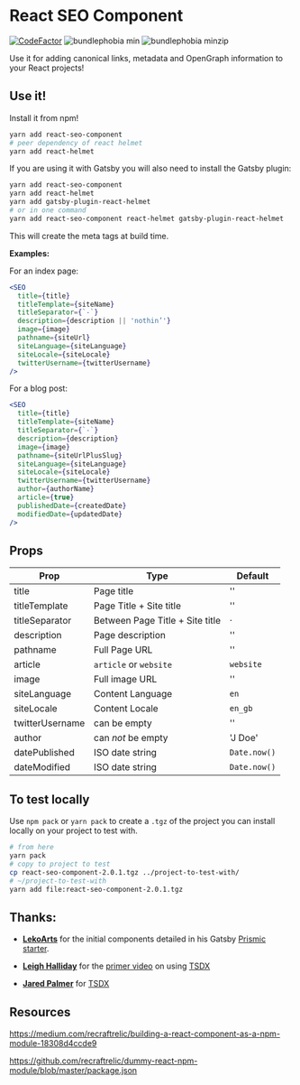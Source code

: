 # React SEO Component

[![CodeFactor](https://www.codefactor.io/repository/github/spences10/react-seo-component/badge)](https://www.codefactor.io/repository/github/spences10/react-seo-component)
![bundlephobia min](https://badgen.net/bundlephobia/min/react-seo-component)
![bundlephobia minzip](https://badgen.net/bundlephobia/minzip/react)

Use it for adding canonical links, metadata and OpenGraph information
to your React projects!

## Use it!

Install it from npm!

```bash
yarn add react-seo-component
# peer dependency of react helmet
yarn add react-helmet
```

If you are using it with Gatsby you will also need to install the
Gatsby plugin:

```bash
yarn add react-seo-component
yarn add react-helmet
yarn add gatsby-plugin-react-helmet
# or in one command
yarn add react-seo-component react-helmet gatsby-plugin-react-helmet
```

This will create the meta tags at build time.

**Examples:**

For an index page:

```jsx
<SEO
  title={title}
  titleTemplate={siteName}
  titleSeparator={`-`}
  description={description || 'nothin’'}
  image={image}
  pathname={siteUrl}
  siteLanguage={siteLanguage}
  siteLocale={siteLocale}
  twitterUsername={twitterUsername}
/>
```

For a blog post:

```jsx
<SEO
  title={title}
  titleTemplate={siteName}
  titleSeparator={`-`}
  description={description}
  image={image}
  pathname={siteUrlPlusSlug}
  siteLanguage={siteLanguage}
  siteLocale={siteLocale}
  twitterUsername={twitterUsername}
  author={authorName}
  article={true}
  publishedDate={createdDate}
  modifiedDate={updatedDate}
/>
```

## Props

| Prop            | Type                            | Default      |
| --------------- | ------------------------------- | ------------ |
| title           | Page title                      | ''           |
| titleTemplate   | Page Title + Site title         | ''           |
| titleSeparator  | Between Page Title + Site title | ·            |
| description     | Page description                | ''           |
| pathname        | Full Page URL                   | ''           |
| article         | `article` or `website`          | `website`    |
| image           | Full image URL                  | ''           |
| siteLanguage    | Content Language                | `en`         |
| siteLocale      | Content Locale                  | `en_gb`      |
| twitterUsername | can be empty                    | ''           |
| author          | can _not_ be empty              | 'J Doe'      |
| datePublished   | ISO date string                 | `Date.now()` |
| dateModified    | ISO date string                 | `Date.now()` |

## To test locally

Use `npm pack` or `yarn pack` to create a `.tgz` of the project you
can install locally on your project to test with.

```bash
# from here
yarn pack
# copy to project to test
cp react-seo-component-2.0.1.tgz ../project-to-test-with/
# ~/project-to-test-with
yarn add file:react-seo-component-2.0.1.tgz
```

## Thanks:

- **[LekoArts]** for the initial components detailed in his Gatsby
  [Prismic starter].

- **[Leigh Halliday]** for the [primer video] on using [TSDX]

- **[Jared Palmer]** for [TSDX]

## Resources

https://medium.com/recraftrelic/building-a-react-component-as-a-npm-module-18308d4ccde9

https://github.com/recraftrelic/dummy-react-npm-module/blob/master/package.json

<!-- Links -->

[lekoarts]: https://github.com/LekoArts
[prismic starter]: https://github.com/LekoArts/gatsby-starter-prismic
[jared palmer]: https://github.com/jaredpalmer
[leigh halliday]: https://github.com/leighhalliday
[tsdx]: https://github.com/jaredpalmer/tsdx
[primer video]: https://www.youtube.com/watch?v=V3XZYC8zmvo
